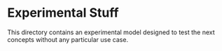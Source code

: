 # Experimental Stuff

This directory contains an experimental model designed to test the next concepts without any particular use case.
